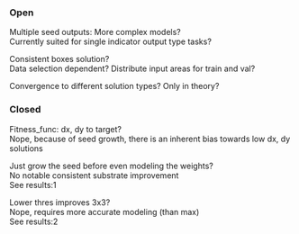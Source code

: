 
### Open

Multiple seed outputs: More complex models?  
Currently suited for single indicator output type tasks?

Consistent boxes solution?  
Data selection dependent? Distribute input areas for train and val?

Convergence to different solution types? Only in theory?

### Closed

Fitness_func: dx, dy to target?  
Nope, because of seed growth, there is an inherent bias towards low dx, dy solutions

Just grow the seed before even modeling the weights?  
No notable consistent substrate improvement  
See results:1

Lower thres improves 3x3?  
Nope, requires more accurate modeling (than max)  
See results:2

